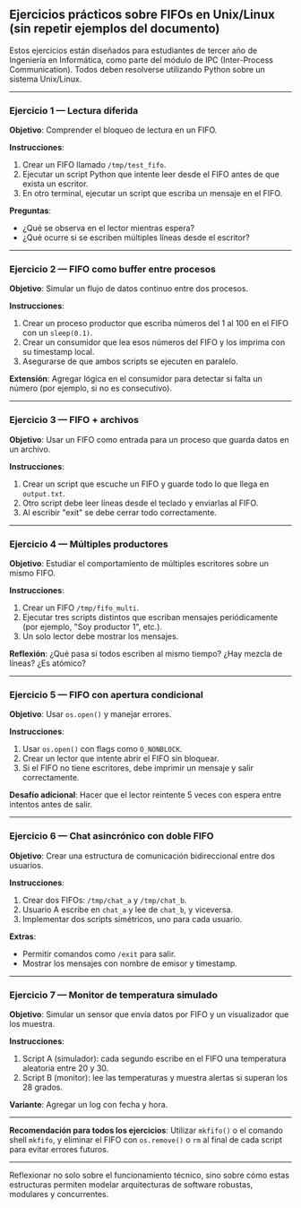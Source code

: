 ## Ejercicios prácticos sobre FIFOs en Unix/Linux (sin repetir ejemplos del documento)

Estos ejercicios están diseñados para estudiantes de tercer año de Ingeniería en Informática, como parte del módulo de IPC (Inter-Process Communication). Todos deben resolverse utilizando Python sobre un sistema Unix/Linux.

---

### Ejercicio 1 — Lectura diferida
**Objetivo**: Comprender el bloqueo de lectura en un FIFO.

**Instrucciones**:
1. Crear un FIFO llamado `/tmp/test_fifo`.
2. Ejecutar un script Python que intente leer desde el FIFO antes de que exista un escritor.
3. En otro terminal, ejecutar un script que escriba un mensaje en el FIFO.

**Preguntas**:
- ¿Qué se observa en el lector mientras espera?
- ¿Qué ocurre si se escriben múltiples líneas desde el escritor?

---

### Ejercicio 2 — FIFO como buffer entre procesos
**Objetivo**: Simular un flujo de datos continuo entre dos procesos.

**Instrucciones**:
1. Crear un proceso productor que escriba números del 1 al 100 en el FIFO con un `sleep(0.1)`.
2. Crear un consumidor que lea esos números del FIFO y los imprima con su timestamp local.
3. Asegurarse de que ambos scripts se ejecuten en paralelo.

**Extensión**: Agregar lógica en el consumidor para detectar si falta un número (por ejemplo, si no es consecutivo).

---

### Ejercicio 3 — FIFO + archivos
**Objetivo**: Usar un FIFO como entrada para un proceso que guarda datos en un archivo.

**Instrucciones**:
1. Crear un script que escuche un FIFO y guarde todo lo que llega en `output.txt`.
2. Otro script debe leer líneas desde el teclado y enviarlas al FIFO.
3. Al escribir "exit" se debe cerrar todo correctamente.

---

### Ejercicio 4 — Múltiples productores
**Objetivo**: Estudiar el comportamiento de múltiples escritores sobre un mismo FIFO.

**Instrucciones**:
1. Crear un FIFO `/tmp/fifo_multi`.
2. Ejecutar tres scripts distintos que escriban mensajes periódicamente (por ejemplo, "Soy productor 1", etc.).
3. Un solo lector debe mostrar los mensajes.

**Reflexión**: ¿Qué pasa si todos escriben al mismo tiempo? ¿Hay mezcla de líneas? ¿Es atómico?

---

### Ejercicio 5 — FIFO con apertura condicional
**Objetivo**: Usar `os.open()` y manejar errores.

**Instrucciones**:
1. Usar `os.open()` con flags como `O_NONBLOCK`.
2. Crear un lector que intente abrir el FIFO sin bloquear.
3. Si el FIFO no tiene escritores, debe imprimir un mensaje y salir correctamente.

**Desafío adicional**: Hacer que el lector reintente 5 veces con espera entre intentos antes de salir.

---

### Ejercicio 6 — Chat asincrónico con doble FIFO
**Objetivo**: Crear una estructura de comunicación bidireccional entre dos usuarios.

**Instrucciones**:
1. Crear dos FIFOs: `/tmp/chat_a` y `/tmp/chat_b`.
2. Usuario A escribe en `chat_a` y lee de `chat_b`, y viceversa.
3. Implementar dos scripts simétricos, uno para cada usuario.

**Extras**:
- Permitir comandos como `/exit` para salir.
- Mostrar los mensajes con nombre de emisor y timestamp.

---

### Ejercicio 7 — Monitor de temperatura simulado
**Objetivo**: Simular un sensor que envía datos por FIFO y un visualizador que los muestra.

**Instrucciones**:
1. Script A (simulador): cada segundo escribe en el FIFO una temperatura aleatoria entre 20 y 30.
2. Script B (monitor): lee las temperaturas y muestra alertas si superan los 28 grados.

**Variante**: Agregar un log con fecha y hora.

---

**Recomendación para todos los ejercicios**:
Utilizar `mkfifo()` o el comando shell `mkfifo`, y eliminar el FIFO con `os.remove()` o `rm` al final de cada script para evitar errores futuros.

---

Reflexionar no solo sobre el funcionamiento técnico, sino sobre cómo estas estructuras permiten modelar arquitecturas de software robustas, modulares y concurrentes.
